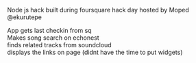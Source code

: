 Node js hack built during foursquare hack day hosted by Moped @ekurutepe  

App gets last checkin from sq  
Makes song search on echonest  
finds related tracks from soundcloud  
displays the links on page (didnt have the time to put widgets)  